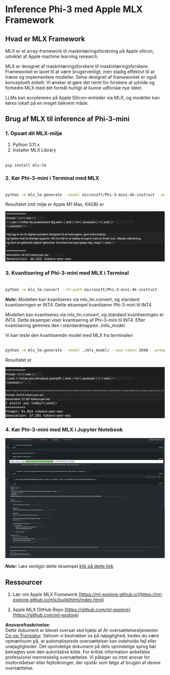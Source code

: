 <!--
CO_OP_TRANSLATOR_METADATA:
{
  "original_hash": "dcb656f3d206fc4968e236deec5d4384",
  "translation_date": "2025-07-17T10:07:10+00:00",
  "source_file": "md/03.FineTuning/03.Inference/MLX_Inference.md",
  "language_code": "da"
}
-->
# **Inference Phi-3 med Apple MLX Framework**

## **Hvad er MLX Framework**

MLX er et array-framework til maskinlæringsforskning på Apple silicon, udviklet af Apple machine learning research.

MLX er designet af maskinlæringsforskere til maskinlæringsforskere. Frameworket er lavet til at være brugervenligt, men stadig effektivt til at træne og implementere modeller. Selve designet af frameworket er også konceptuelt enkelt. Vi ønsker at gøre det nemt for forskere at udvide og forbedre MLX med det formål hurtigt at kunne udforske nye idéer.

LLMs kan accelereres på Apple Silicon-enheder via MLX, og modeller kan køres lokalt på en meget bekvem måde.

## **Brug af MLX til inference af Phi-3-mini**

### **1. Opsæt dit MLX-miljø**

1. Python 3.11.x  
2. Installer MLX Library

```bash

pip install mlx-lm

```

### **2. Kør Phi-3-mini i Terminal med MLX**

```bash

python -m mlx_lm.generate --model microsoft/Phi-3-mini-4k-instruct --max-token 2048 --prompt  "<|user|>\nCan you introduce yourself<|end|>\n<|assistant|>"

```

Resultatet (mit miljø er Apple M1 Max, 64GB) er

![Terminal](../../../../../translated_images/01.5cf57df8f7407cf9281c0237f4e69c3728b8817253aad0835d14108b07c83c88.da.png)

### **3. Kvantisering af Phi-3-mini med MLX i Terminal**

```bash

python -m mlx_lm.convert --hf-path microsoft/Phi-3-mini-4k-instruct

```

***Note:*** Modellen kan kvantiseres via mlx_lm.convert, og standard kvantiseringen er INT4. Dette eksempel kvantiserer Phi-3-mini til INT4.

Modellen kan kvantiseres via mlx_lm.convert, og standard kvantiseringen er INT4. Dette eksempel viser kvantisering af Phi-3-mini til INT4. Efter kvantisering gemmes den i standardmappen ./mlx_model

Vi kan teste den kvantiserede model med MLX fra terminalen

```bash

python -m mlx_lm.generate --model ./mlx_model/ --max-token 2048 --prompt  "<|user|>\nCan you introduce yourself<|end|>\n<|assistant|>"

```

Resultatet er

![INT4](../../../../../translated_images/02.7b188681a8eadbc111aba8d8006e4b3671788947a99a46329261e169dd2ec29f.da.png)

### **4. Kør Phi-3-mini med MLX i Jupyter Notebook**

![Notebook](../../../../../translated_images/03.b9705a3a5aaa89f9eb0ca04c1a4565dfe4a5e8cc68604227d2eab149fef1d3c7.da.png)

***Note:*** Læs venligst dette eksempel [klik på dette link](../../../../../code/03.Inference/MLX/MLX_DEMO.ipynb)

## **Ressourcer**

1. Lær om Apple MLX Framework [https://ml-explore.github.io](https://ml-explore.github.io/mlx/build/html/index.html)

2. Apple MLX GitHub Repo [https://github.com/ml-explore](https://github.com/ml-explore)

**Ansvarsfraskrivelse**:  
Dette dokument er blevet oversat ved hjælp af AI-oversættelsestjenesten [Co-op Translator](https://github.com/Azure/co-op-translator). Selvom vi bestræber os på nøjagtighed, bedes du være opmærksom på, at automatiserede oversættelser kan indeholde fejl eller unøjagtigheder. Det oprindelige dokument på dets oprindelige sprog bør betragtes som den autoritative kilde. For kritisk information anbefales professionel menneskelig oversættelse. Vi påtager os intet ansvar for misforståelser eller fejltolkninger, der opstår som følge af brugen af denne oversættelse.